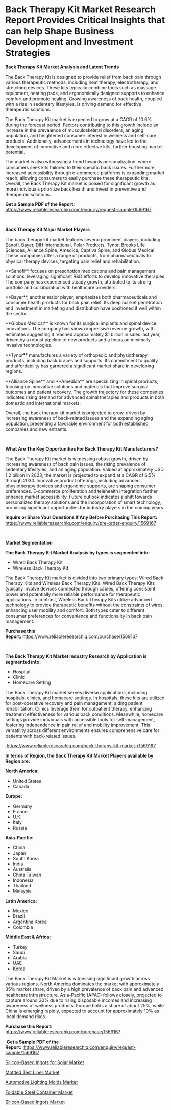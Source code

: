 <p><h1>Back Therapy Kit Market Research Report Provides Critical Insights that can help Shape Business Development and Investment Strategies</h1></p><p><strong>Back Therapy Kit Market Analysis and Latest Trends</strong></p>
<p><p>The Back Therapy Kit is designed to provide relief from back pain through various therapeutic methods, including heat therapy, electrotherapy, and stretching devices. These kits typically combine tools such as massage equipment, heating pads, and ergonomically designed supports to enhance comfort and promote healing. Growing awareness of back health, coupled with a rise in sedentary lifestyles, is driving demand for effective therapeutic solutions.</p><p>The Back Therapy Kit market is expected to grow at a CAGR of 10.6% during the forecast period. Factors contributing to this growth include an increase in the prevalence of musculoskeletal disorders, an aging population, and heightened consumer interest in wellness and self-care products. Additionally, advancements in technology have led to the development of innovative and more effective kits, further boosting market potential. </p><p>The market is also witnessing a trend towards personalization, where consumers seek kits tailored to their specific back issues. Furthermore, increased accessibility through e-commerce platforms is expanding market reach, allowing consumers to easily purchase these therapeutic kits. Overall, the Back Therapy Kit market is poised for significant growth as more individuals prioritize back health and invest in preventive and therapeutic solutions.</p></p>
<p><strong>Get a Sample PDF of the Report:&nbsp;</strong> <a href="https://www.reliableresearchiq.com/enquiry/request-sample/1569167?utm_campaign=1461&utm_medium=2&utm_source=Github&utm_content=ia&utm_term=14102024&utm_id=back-therapy-kit">https://www.reliableresearchiq.com/enquiry/request-sample/1569167</a></p>
<p>&nbsp;</p>
<p><strong>Back Therapy Kit Major Market Players</strong></p>
<p><p>The back therapy kit market features several prominent players, including Sanofi, Bayer, DIH International, Polar Products, Tynor, Brooks Life Sciences, Alliance Spine, Amedica, Captiva Spine, and Globus Medical. These companies offer a range of products, from pharmaceuticals to physical therapy devices, targeting pain relief and rehabilitation.</p><p>**Sanofi** focuses on prescription medications and pain management solutions, leveraging significant R&D efforts to develop innovative therapies. The company has experienced steady growth, attributed to its strong portfolio and collaboration with healthcare providers.</p><p>**Bayer**, another major player, emphasizes both pharmaceuticals and consumer health products for back pain relief. Its deep market penetration and investment in marketing and distribution have positioned it well within the sector. </p><p>**Globus Medical** is known for its surgical implants and spinal device innovations. The company has shown impressive revenue growth, with estimates suggesting it reached approximately $1 billion in sales last year, driven by a robust pipeline of new products and a focus on minimally invasive technologies.</p><p>**Tynor** manufactures a variety of orthopedic and physiotherapy products, including back braces and supports. Its commitment to quality and affordability has garnered a significant market share in developing regions. </p><p>**Alliance Spine** and **Amedica** are specializing in spinal products, focusing on innovative solutions and materials that improve surgical outcomes and patient recovery. The growth trajectory for these companies indicates rising demand for advanced spinal therapies and products in both domestic and international markets.</p><p>Overall, the back therapy kit market is projected to grow, driven by increasing awareness of back-related issues and the expanding aging population, presenting a favorable environment for both established companies and new entrants.</p></p>
<p>&nbsp;</p>
<p><strong>What Are The Key Opportunities For Back Therapy Kit Manufacturers?</strong></p>
<p><p>The Back Therapy Kit market is witnessing robust growth, driven by increasing awareness of back pain issues, the rising prevalence of sedentary lifestyles, and an aging population. Valued at approximately USD 1.2 billion in 2023, the market is projected to expand at a CAGR of 6.5% through 2030. Innovative product offerings, including advanced physiotherapy devices and ergonomic supports, are shaping consumer preferences. E-commerce proliferation and telehealth integration further enhance market accessibility. Future outlook indicates a shift towards personalized therapy solutions and the incorporation of smart technology, promising significant opportunities for industry players in the coming years.</p></p>
<p><strong>Inquire or Share Your Questions If Any Before Purchasing This Report:</strong> <a href="https://www.reliableresearchiq.com/enquiry/pre-order-enquiry/1569167?utm_campaign=1461&utm_medium=2&utm_source=Github&utm_content=ia&utm_term=14102024&utm_id=back-therapy-kit">https://www.reliableresearchiq.com/enquiry/pre-order-enquiry/1569167</a></p>
<p>&nbsp;</p>
<p><strong>Market Segmentation</strong></p>
<p><strong>The Back Therapy Kit Market Analysis by types is segmented into:</strong></p>
<p><ul><li>Wired Back Therapy Kit</li><li>Wireless Back Therapy Kit</li></ul></p>
<p><p>The Back Therapy Kit market is divided into two primary types: Wired Back Therapy Kits and Wireless Back Therapy Kits. Wired Back Therapy Kits typically involve devices connected through cables, offering consistent power and potentially more reliable performance for therapeutic applications. In contrast, Wireless Back Therapy Kits utilize advanced technology to provide therapeutic benefits without the constraints of wires, enhancing user mobility and comfort. Both types cater to different consumer preferences for convenience and functionality in back pain management.</p></p>
<p><strong>Purchase this Report:&nbsp;</strong><a href="https://www.reliableresearchiq.com/purchase/1569167?utm_campaign=1461&utm_medium=2&utm_source=Github&utm_content=ia&utm_term=14102024&utm_id=back-therapy-kit">https://www.reliableresearchiq.com/purchase/1569167</a></p>
<p>&nbsp;</p>
<p><strong>The Back Therapy Kit Market Industry Research by Application is segmented into:</strong></p>
<p><ul><li>Hospital</li><li>Clinic</li><li>Homecare Setting</li></ul></p>
<p><p>The Back Therapy Kit market serves diverse applications, including hospitals, clinics, and homecare settings. In hospitals, these kits are utilized for post-operative recovery and pain management, aiding patient rehabilitation. Clinics leverage them for outpatient therapy, enhancing treatment effectiveness for various back conditions. Meanwhile, homecare settings provide individuals with accessible tools for self-management, fostering independence in pain relief and mobility improvement. This versatility across different environments ensures comprehensive care for patients with back-related issues.</p></p>
<p><a href="https://www.reliableresearchiq.com/back-therapy-kit-market-r1569167?utm_campaign=1461&utm_medium=2&utm_source=Github&utm_content=ia&utm_term=14102024&utm_id=back-therapy-kit">&nbsp;https://www.reliableresearchiq.com/back-therapy-kit-market-r1569167</a></p>
<p><strong>In terms of Region, the Back Therapy Kit Market Players available by Region are:</strong></p>
<p>
    <p> <strong> North America: </strong>
        <ul>
            <li>United States</li>
            <li>Canada</li>
        </ul>
        </p> 
    <p> <strong> Europe: </strong>
        <ul>
            <li>Germany</li>
            <li>France</li>
            <li>U.K.</li>
            <li>Italy</li>
            <li>Russia</li>
        </ul>
        </p> 
    <p> <strong> Asia-Pacific: </strong>
        <ul>
            <li>China</li>
            <li>Japan</li>
            <li>South Korea</li>
            <li>India</li>
            <li>Australia</li>
            <li>China Taiwan</li>
            <li>Indonesia</li>
            <li>Thailand</li>
            <li>Malaysia</li>
        </ul>
        </p> 
    <p> <strong> Latin America: </strong>
        <ul>
            <li>Mexico</li>
            <li>Brazil</li>
            <li>Argentina Korea</li>
            <li>Colombia</li>
        </ul>
        </p> 
    <p> <strong> Middle East & Africa: </strong>
        <ul>
            <li>Turkey</li>
            <li>Saudi</li>
            <li>Arabia</li>
            <li>UAE</li>
            <li>Korea</li>
        </ul>
    </p>
    </p>
<p><p>The Back Therapy Kit Market is witnessing significant growth across various regions. North America dominates the market with approximately 35% market share, driven by a high prevalence of back pain and advanced healthcare infrastructure. Asia-Pacific (APAC) follows closely, projected to capture around 30% due to rising disposable incomes and increasing awareness of wellness products. Europe holds a share of about 25%, while China is emerging rapidly, expected to account for approximately 10% as local demand rises.</p></p>
<p><strong>Purchase this Report: </strong><a href="https://www.reliableresearchiq.com/purchase/1569167?utm_campaign=1461&utm_medium=2&utm_source=Github&utm_content=ia&utm_term=14102024&utm_id=back-therapy-kit">https://www.reliableresearchiq.com/purchase/1569167</a></p>
<p>&nbsp;<strong>Get a Sample PDF of the Report:&nbsp;&nbsp;</strong><a href="https://www.reliableresearchiq.com/enquiry/request-sample/1569167?utm_campaign=1461&utm_medium=2&utm_source=Github&utm_content=ia&utm_term=14102024&utm_id=back-therapy-kit">https://www.reliableresearchiq.com/enquiry/request-sample/1569167</a></p>
<p><strong></strong></p>
<p><p><a href="https://www.linkedin.com/pulse/investing-silicon-based-ingots-solar-market-trends-leading-aucsf?trk=public_post_embed_feed-article-content&utm_campaign=1461&utm_medium=2&utm_source=Github&utm_content=ia&utm_term=14102024&utm_id=back-therapy-kit">Silicon-Based Ingots for Solar Market</a></p><p><a href="https://github.com/whitbyuhringenn/Market-Research-Report-List-1/blob/main/mottled-test-liner-market.md?utm_campaign=1461&utm_medium=2&utm_source=Github&utm_content=ia&utm_term=14102024&utm_id=back-therapy-kit">Mottled Test Liner Market</a></p><p><a href="https://www.linkedin.com/pulse/automotive-lighting-molds-market2024-2031-industry-insights-jc6gf?trk=public_post_embed_feed-article-content&utm_campaign=1461&utm_medium=2&utm_source=Github&utm_content=ia&utm_term=14102024&utm_id=back-therapy-kit">Automotive Lighting Molds Market</a></p><p><a href="https://github.com/burdgexaraeqn/Market-Research-Report-List-1/blob/main/foldable-steel-container-market.md?utm_campaign=1461&utm_medium=2&utm_source=Github&utm_content=ia&utm_term=14102024&utm_id=back-therapy-kit">Foldable Steel Container Market</a></p><p><a href="https://www.linkedin.com/pulse/global-silicon-based-ingots-industry-research-report-competitive-evdye?utm_campaign=1461&utm_medium=2&utm_source=Github&utm_content=ia&utm_term=14102024&utm_id=back-therapy-kit">Silicon-Based Ingots Market</a></p></p>